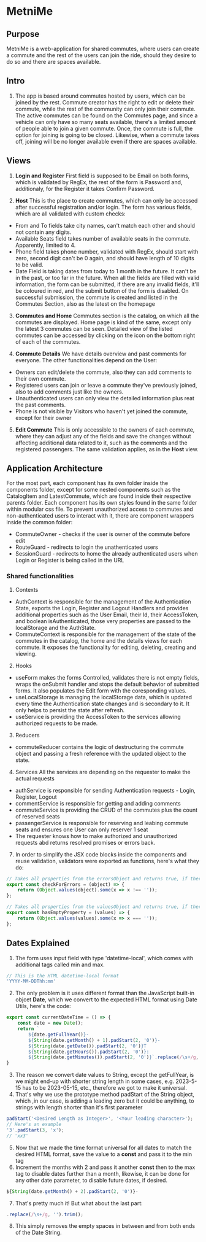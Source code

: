 # MetniMe

## Purpose
MetniMe is a web-application for shared commutes, where users can create a commute and the rest of the users can join the ride, should they desire to do so and there are spaces available.

## Intro
1. The app is based around commutes hosted by users, which can be joined by the rest. Commute creator has the right to edit or delete their commute, while the rest of the community can only join their commute. The active commutes can be found on the Commutes page, and since a vehicle can only have so many seats available, there's a limited amount of people able to join a given commute. Once, the commute is full, the option for joining is going to be closed. Likewise, when a commute takes off, joining will be no longer available even if there are spaces available.

## Views
1. **Login and Register**
First field is supposed to be Email on both forms, which is validated by RegEx, the rest of the form is Password and, additionaly, for the Register it takes Confirm Password.

2. **Host**
This is the place to create commutes, which can only be accessed after successful registration and/or login. The form has various fields, which are all validated with custom checks:
* From and To fields take city names, can't match each other and should not contain any digits.
* Available Seats field takes number of available seats in the commute. Apparently, limited to 4.
* Phone field takes phone number, validated with RegEx, should start with zero, second digit can't be 0 again, and should have length of 10 digits to be valid.
* Date Field is taking dates from today to 1 month in the future. It can't be in the past, or too far in the future.
When all the fields are filled with valid information, the form can be submitted, if there are any invalid fields, it'll be coloured in red, and the submit button of the form is disabled. On successful submission, the commute is created and listed in the Commutes Section, also as the latest on the homepage

3. **Commutes and Home**
Commutes section is the catalog, on which all the commutes are displayed. Home page is kind of the same, except only the latest 3 commutes can be seen. Detailed view of the listed commutes can be accessed by clicking on the icon on the bottom right of each of the commutes.

4. **Commute Details**
We have details overview and past comments for everyone. The other functionalities depend on the User:
* Owners can edit/delete the commute, also they can add comments to their own commute.
* Registered users can join or leave a commute they've previously joined, also to add comments just like the owners.
* Unauthenticated users can only view the detailed information plus reat the past comments.
* Phone is not visible by Visitors who haven't yet joined the commute, except for their owner

5. **Edit Commute**
This is only accessible to the owners of each commute, where they can adjust any of the fields and save the changes without affecting additional data related to it, such as the comments and the registered passengers. The same validation applies, as in the **Host** view.

## Application Architecture
For the most part, each component has its own folder inside the components folder, except for some nested components such as the CatalogItem and LatestCommute, which are found inside their respective parents folder. Each component has its own styles found in the same folder within modular css file. To prevent unauthorized access to commutes and non-authenticated users to interact with it, there are component wrappers inside the common folder:
* CommuteOwner - checks if the user is owner of the commute before edit
* RouteGuard - redirects to login the unathenticated users
* SessionGuard - redirects to home the already authenticated users when Login or Register is being called in the URL

### Shared functionalities
1. Contexts
* AuthContext is responsible for the management of the Authentication State, exports the Login, Register and Logout Handlers and provides additional properties such as the User Email, their Id, their AccessToken, and boolean isAuthenticated, those very properties are passed to the localStorage and the AuthState.
* CommuteContext is responsible for the management of the state of the commutes in the catalog, the home and the details views for each commute. It exposes the functionality for editing, deleting, creating and viewing.

2. Hooks
* useForm makes the forms Controlled, validates there is not empty fields, wraps the onSubmit handler and stops the default behavior of submitted forms. It also populates the Edit form with the coresponding values.
* useLocalStorage is managing the localStorage data, which is updated every time the Authentication state changes and is secondary to it. It only helps to persist the state after refresh.
* useService is providing the AccessToken to the services allowing authorized requests to be made.

3. Reducers
* commuteReducer contains the logic of destructuring the commute object and passing a fresh reference with the updated object to the state.

4. Services
All the services are depending on the requester to make the actual requests
* authService is responsible for sending Authentication requests - Login, Register, Logout
* commentService is responsible for getting and adding comments
* commuteService is providing the CRUD of the commutes plus the count of reserved seats
* passengerService is responsible for reserving and leabing commute seats and ensures one User can only reserver 1 seat
* The requester knows how to make authorized and unauthorized requests abd  returns resolved promises or errors back.

7. In order to simplify the JSX code blocks inside the components and reuse validation, validators were exported as functions, here's what they do:
``` js
// Takes all properties from the errorsObject and returns true, if there's at least 1 error
export const checkForErrors = (object) => {
    return (Object.values(object).some(x => x !== ''));
};

// Takes all properties from the valuesObject and returns true, if there's an empty one
export const hasEmptyProperty = (values) => {
    return (Object.values(values).some(x => x === ''));
};
```

## Dates Explained
1. The form uses input field with type 'datetime-local', which comes with additional tags called min and max.
``` js
// This is the HTML datetime-local format
'YYYY-MM-DDThh:mm'
```
2. The only problem is it uses different format than the JavaScript built-in objcet <strong>Date</strong>, which we convert to the expected HTML format using Date Utils, here's the code:
``` js
export const currentDateTime = () => {
    const date = new Date();
    return `
        ${date.getFullYear()}-
        ${String(date.getMonth() + 1).padStart(2, '0')}-
        ${String(date.getDate()).padStart(2, '0')}T
        ${String(date.getHours()).padStart(2, '0')}:
        ${String(date.getMinutes()).padStart(2, '0')}`.replace(/\s+/g, '').trim();
}
```

3. The reason we convert date values to String, except the getFullYear, is we might end-up with shorter string length in some cases, e.g. 2023-5-15 has to be 2023-05-15, etc., therefore we got to make it universal.
4. That's why we use the prototype method padStart of the String object, which ,in our case, is adding a leading zero but it could be anything, to strings with length shorter than it's first parameter
``` js
padStart('<Desired Length as Integer>', '<Your leading character>');
// Here's an example
'3'.padStart(3, 'x');
// 'xx3'
```
5. Now that we made the time format universal for all dates to match the desired HTML format, save the value to a <strong>const</strong> and pass it to the min tag
6. Increment the months with 2 and pass it another <strong>const</strong> then to the max tag to disable dates further than a month, likewise, it can be done for any other date parameter, to disable future dates, if desired.
``` js
${String(date.getMonth() + 2).padStart(2, '0')}-
```
7. That's pretty much it! But what about the last part:
``` js
.replace(/\s+/g, '').trim();
```
8. This simply removes the empty spaces in between and from both ends of the Date String.